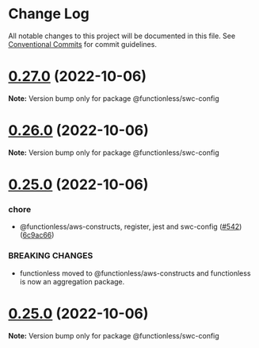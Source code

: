 # Change Log

All notable changes to this project will be documented in this file.
See [Conventional Commits](https://conventionalcommits.org) for commit guidelines.

# [0.27.0](https://github.com/functionless/functionless/compare/v0.26.0...v0.27.0) (2022-10-06)

**Note:** Version bump only for package @functionless/swc-config





# [0.26.0](https://github.com/functionless/functionless/compare/v0.25.1...v0.26.0) (2022-10-06)

**Note:** Version bump only for package @functionless/swc-config





# [0.25.0](https://github.com/functionless/functionless/compare/v0.24.6...v0.25.0) (2022-10-06)


### chore

* @functionless/aws-constructs, register, jest and swc-config ([#542](https://github.com/functionless/functionless/issues/542)) ([6c9ac66](https://github.com/functionless/functionless/commit/6c9ac66b7ef6674f7666be918f1e7f04146827c3))


### BREAKING CHANGES

* functionless moved to @functionless/aws-constructs and functionless is now an aggregation package.





# [0.25.0](https://github.com/sam-goodwin/functionless/compare/v0.24.6...v0.25.0) (2022-10-06)

**Note:** Version bump only for package @functionless/swc-config
